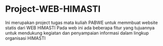 # Project-WEB-HIMASTI

Ini merupakan project tugas mata kuliah PABWE untuk memmbuat website statis dari WEB HIMASTI
Pada web ini ada beberapa fitur yang tujuannya untuk mendukung kegiatan dan penyampaian informasi dalam lingkup organisasi HIMASTI
